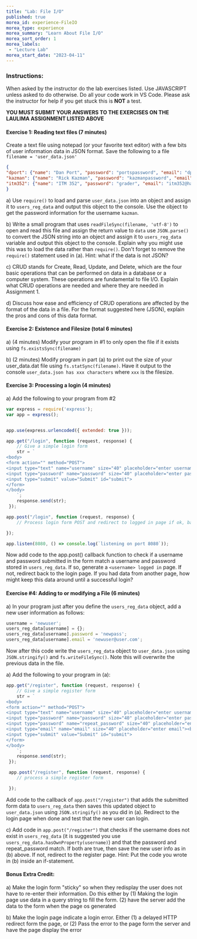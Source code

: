 ```yaml
--- 
title: "Lab: File I/O" 
published: true 
morea_id: experience-FileIO
morea_type: experience 
morea_summary: "Learn About File I/O"
morea_sort_order: 1 
morea_labels:
 - "Lecture Lab"
morea_start_date: "2023-04-11"
---
```


### Instructions: 
When asked by the instructor do the lab exercises listed. Use JAVASCRIPT unless asked to do otherwise.
Do all your code work in VS Code. Please ask the instructor for help if you get stuck this is **NOT** a test.

**YOU MUST SUBMIT YOUR ANSWERS TO THE EXERCISES ON THE LAULIMA ASSIGNMENT LISTED ABOVE**

#### Exercise 1: Reading text files (7 minutes)

Create a text file using notepad (or your favorite text editor) with a few bits of user information data in JSON format. Save the following to a file `filename = 'user_data.json'`
```JSON
{
"dport": {"name": "Dan Port", "password": "portspassword", "email": "dport@hawaii.edu"},
"kazman": {"name": "Rick Kazman", "password": "kazmanpassword", "email": "kazman@hawaii.edu"},
"itm352": {"name": "ITM 352", "password": "grader", "email": "itm352@hawaii.edu"}
}
```

a) Use `require()` to load and parse `user_data.json` into an object and assign it to `users_reg_data` and output this object to the console. Use the object to get the password information for the username `kazman`.

b) Write a small program that uses `readFileSync(filename, 'utf-8')` to open and read this file and assign the return value to `data` use `JSON.parse()` to convert the JSON string into an object and assign it to `users_reg_data` variable and output this object to the console. Explain why you might use this was to load the data rather than `require()`. Don't forget to remove the `require()` statement used in (a). Hint: what if the data is not JSON?  

c) CRUD stands for Create, Read, Update, and Delete, which are the four basic operations that can be performed on data in a database or a computer system. These operations are fundamental to file I/O. Explain what CRUD operations are needed and where they are needed in Assignment 1.

d) Discuss how ease and efficiency of CRUD operations are affected by the format of the data in a file. For the format suggested here (JSON), explain the pros and cons of this data format.



#### Exercise 2: Existence and Filesize (total 6 minutes)

a) (4 minutes) Modify your program in #1 to only open the file if it exists using `fs.existsSync(filename)`

b) (2 minutes) Modify program in part (a) to print out the size of your user_data.dat file using `fs.statSync(filename)`. Have it output to the console `user_data.json has xxx characters` where `xxx` is the filesize.

#### Exercise 3: Processing a login (4 minutes)

a) Add the following to your program from #2
```Javascript
var express = require('express');
var app = express();


app.use(express.urlencoded({ extended: true }));

app.get("/login", function (request, response) {
    // Give a simple login form
    str = `
<body>
<form action="" method="POST">
<input type="text" name="username" size="40" placeholder="enter username" ><br />
<input type="password" name="password" size="40" placeholder="enter password"><br />
<input type="submit" value="Submit" id="submit">
</form>
</body>
    `;
    response.send(str);
 });

app.post("/login", function (request, response) {
    // Process login form POST and redirect to logged in page if ok, back to login page if not

});

app.listen(8080, () => console.log(`listening on port 8080`));
```
Now add code to the app.post() callback function to check if a username and password submitted in the form match a username and password stored in `users_reg_data`. If so, generate a `<username> logged in` page. If not, redirect back to the login page. If you had data from another page, how might keep this data around until a successful login?

#### Exercise #4: Adding to or modifying a File (6 minutes)
a) In your program just after you define the `users_reg_data` object, add a new user information as follows:
```Javascript
username = 'newuser';
users_reg_data[username] = {};
users_reg_data[username].password = 'newpass';
users_reg_data[username].email = 'newuser@user.com';
```
Now after this code write the `users_reg_data` object to `user_data.json` using  `JSON.stringify()` and `fs.writeFileSync()`. Note this will overwrite the previous data in the file.

a) Add the following to your program in (a):
```Javascript
app.get("/register", function (request, response) {
    // Give a simple register form
    str = `
<body>
<form action="" method="POST">
<input type="text" name="username" size="40" placeholder="enter username" ><br />
<input type="password" name="password" size="40" placeholder="enter password"><br />
<input type="password" name="repeat_password" size="40" placeholder="enter password again"><br />
<input type="email" name="email" size="40" placeholder="enter email"><br />
<input type="submit" value="Submit" id="submit">
</form>
</body>
    `;
    response.send(str);
 });

 app.post("/register", function (request, response) {
    // process a simple register form

 });
 ```
Add code to the callback of `app.post("/register")` that adds the submitted form data to `users_reg_data` then saves this updated object to `user_data.json` using `JSON.stringify()` as you did in (a). Redirect to the login page when done and test that the new user can login.

c) Add code in `app.post("/register")` that checks if the username does not exist in `users_reg_data` (it is suggested you use `users_reg_data.hasOwnProperty(username)`) and that the password and repeat_password match. If both are true, then save the new user info as in (b) above. If not, redirect to the register page. Hint: Put the code you wrote in (b) inside an if-statement.

#### Bonus Extra Credit: 
a) Make the login form "sticky" so when they redisplay the user does not have to re-enter their information. Do this either by (1) Making the login page use data in a query string to fill the form. (2) have the server add the data to the form when the page os generated

b) Make the login page indicate a login error. Either (1) a delayed HTTP redirect form the page, or (2) Pass the error to the page form the server and have the page display the error
